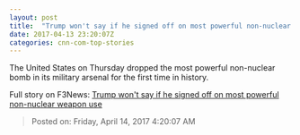 ```yaml
---
layout: post
title:  "Trump won't say if he signed off on most powerful non-nuclear weapon use"
date: 2017-04-13 23:20:07Z
categories: cnn-com-top-stories
---
```


The United States on Thursday dropped the most powerful non-nuclear bomb in its military arsenal for the first time in history.


Full story on F3News: [Trump won't say if he signed off on most powerful non-nuclear weapon use](http://www.f3nws.com/n/KVHyBF)

> Posted on: Friday, April 14, 2017 4:20:07 AM
